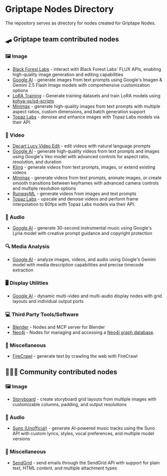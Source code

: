 # Griptape Nodes Directory

The repository serves as directory for nodes created for Griptape Nodes.

## 🛹 Griptape team contributed nodes

### 🖼️ Image

* [Black Forest Labs](https://github.com/griptape-ai/griptape-nodes-library-blackforestlabs) - interact with Black Forest Labs' FLUX APIs, enabling high-quality image generation and editing capabilities
* [Google AI](https://github.com/griptape-ai/griptape-nodes-library-googleai) - generate images from text prompts using Google's Imagen & Gemini 2.5 Flash Image models with comprehensive customization options
* [LoRA Training](https://github.com/griptape-ai/griptape-nodes-lora-training-library) - Generate training datasets and train LoRA models using [kohya-ss/sd-scripts](https://github.com/kohya-ss/sd-scripts)
* [Minimax](https://github.com/griptape-ai/griptape-nodes-library-minimax) - generate high-quality images from text prompts with multiple aspect ratios, custom dimensions, and batch generation support
* [Topaz Labs](https://github.com/griptape-ai/griptape-nodes-library-topazlabs) - denoise and enhance images with Topaz Labs models via their API.

### 🎥 Video

* [Decart Lucy Video Edit](https://github.com/griptape-ai/griptape-nodes-library-decart) - edit videos with natural language prompts
* [Google AI](https://github.com/griptape-ai/griptape-nodes-library-googleai) - generate high-quality videos from text prompts and images using Google's Veo model with advanced controls for aspect ratio, resolution, and duration
* [Kling](https://github.com/griptape-ai/griptape-nodes-library-kling) - generate videos from text prompts, images, or extend existing videos
* [Minimax](https://github.com/griptape-ai/griptape-nodes-library-minimax) - generate videos from text prompts, animate images, or create smooth transitions between keyframes with advanced camera controls and multiple resolution options
* [RunwayML](https://github.com/griptape-ai/griptape-nodes-library-runwayml) - generate videos from images and text prompts
* [Topaz Labs](https://github.com/griptape-ai/griptape-nodes-library-topazlabs) - upscale and denoise videos and perform frame interpolation to 60fps with Topaz Labs models via their API.

### 🎵 Audio

* [Google AI](https://github.com/griptape-ai/griptape-nodes-library-googleai) - generate 30-second instrumental music using Google's Lyria model with creative prompt guidance and copyright protection

### 🔍 Media Analysis

* [Google AI](https://github.com/griptape-ai/griptape-nodes-library-googleai) - analyze images, videos, and audio using Google's Gemini model with media description capabilities and precise timecode extraction

### 🖥️ Display Utilities

* [Google AI](https://github.com/griptape-ai/griptape-nodes-library-googleai) - dynamic multi-video and multi-audio display nodes with grid layouts and individual output ports

### 💻 Third Party Tools/Software

* [Blender](https://github.com/griptape-ai/griptape-nodes-library-blender) - Nodes and MCP server for Blender
* [Neo4j](https://github.com/griptape-ai/griptape-nodes-library-neo4j) - Nodes for managing and accessing a [Neo4j graph database](https://neo4j.com/).

### 🔧 Miscellaneous

* [FireCrawl](https://github.com/griptape-ai/griptape-nodes-library-firecrawl) - generate text by crawling the web with FireCrawl

## 🧑‍🤝‍🧑 Community contributed nodes

### 🖼️ Image

* [Storyboard](https://github.com/ian-griptape-ai/griptape-nodes-library-storyboard) - create storyboard grid layouts from multiple images with customizable columns, padding, and output resolutions

### 🎵 Audio

* [Suno (Unofficial)](https://github.com/ian-griptape-ai/griptape-nodes-libary-suno) - generate AI-powered music tracks using the Suno API with custom lyrics, styles, vocal preferences, and multiple model versions

### 🔧 Miscellaneous

* [SendGrid](https://github.com/ian-griptape-ai/griptape-nodes-library-sendgrid) - send emails through the SendGrid API with support for plain text, HTML content, and multiple attachment types
